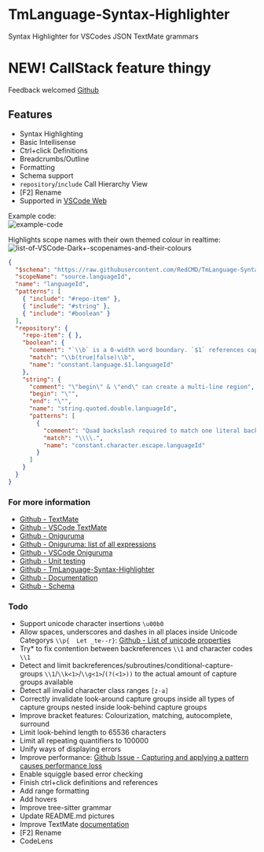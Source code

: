 # TmLanguage-Syntax-Highlighter
Syntax Highlighter for VSCodes JSON TextMate grammars

# NEW! CallStack feature thingy
Feedback welcomed [Github](https://github.com/RedCMD/TmLanguage-Syntax-Highlighter/issues/10)

## Features
* Syntax Highlighting
* Basic Intellisense
* Ctrl+click Definitions
* Breadcrumbs/Outline
* Formatting
* Schema support
* `repository`/`include` Call Hierarchy View
* [F2] Rename
* Supported in [VSCode Web](https://insiders.vscode.dev/)

Example code:  
![example-code](https://raw.githubusercontent.com/RedCMD/TmLanguage-Syntax-Highlighter/main/images/Example%20Code%20V1.2.png)

Highlights scope names with their own themed colour in realtime:  
![list-of-VSCode-Dark+-scopenames-and-their-colours](https://raw.githubusercontent.com/RedCMD/TmLanguage-Syntax-Highlighter/main/images/VSCode%20Dark+%20theme%20coloured%20scope-names.png)

```json textmate
{
  "$schema": "https://raw.githubusercontent.com/RedCMD/TmLanguage-Syntax-Highlighter/main/vscode.tmLanguage.schema.json",
  "scopeName": "source.languageId",
  "name": "languageId",
  "patterns": [
    { "include": "#repo-item" },
    { "include": "#string" },
    { "include": "#boolean" }
  ],
  "repository": {
    "repo-item": { },
    "boolean": {
      "comment": "`\\b` is a 0-width word boundary. `$1` references capture group 1",
      "match": "\\b(true|false)\\b",
      "name": "constant.language.$1.languageId"
    },
    "string": {
      "comment": "\"begin\" & \"end\" can create a multi-line region",
      "begin": "\"",
      "end": "\"",
      "name": "string.quoted.double.languageId",
      "patterns": [
        {
          "comment": "Quad backslash required to match one literal backslash",
          "match": "\\\\.",
          "name": "constant.character.escape.languageId"
        }
      ]
    }
  }
}
```



### For more information
* [Github - TextMate](https://github.com/textmate/textmate)
* [Github - VSCode TextMate](https://github.com/microsoft/vscode-textmate)
* [Github - Oniguruma](https://github.com/kkos/oniguruma)
* [Github - Oniguruma: list of all expressions](https://github.com/kkos/oniguruma/blob/master/doc/RE)
* [Github - VSCode Oniguruma](https://github.com/microsoft/vscode-oniguruma)
* [Github - Unit testing](https://github.com/PanAeon/vscode-tmgrammar-test)
* [Github - TmLanguage-Syntax-Highlighter](https://github.com/RedCMD/TmLanguage-Syntax-Highlighter)
* [Github - Documentation](https://github.com/RedCMD/TmLanguage-Syntax-Highlighter/blob/main/documentation/index.md)
* [Github - Schema](https://github.com/RedCMD/TmLanguage-Syntax-Highlighter/blob/main/vscode.tmLanguage.schema.json)


### Todo
* Support unicode character insertions `\u00b0`
* Allow spaces, underscores and dashes in all places inside Unicode Categorys `\\p{  Let _te--r}`: [Github - List of unicode properties](https://github.com/kkos/oniguruma/blob/bb31b4d402ee3f3a3bc4855c9d0271f43a3e4793/doc/UNICODE_PROPERTIES)
* Try* to fix contention between backreferences `\\1` and character codes `\\1`
* Detect and limit backreferences/subroutines/conditional-capture-groups `\\1`/`\\k<1>`/`\\g<1>`/`(?(<1>))` to the actual amount of capture groups available
* Detect all invalid character class ranges `[z-a]`
* Correctly invalidate look-around capture groups inside all types of capture groups nested inside look-behind capture groups
* Improve bracket features: Colourization, matching, autocomplete, surround
* Limit look-behind length to 65536 characters
* Limit all repeating quantifiers to 100000
* Unify ways of displaying errors
* Improve performance: [Github Issue - Capturing and applying a pattern causes performance loss](https://github.com/microsoft/vscode-textmate/issues/167)
* Enable squiggle based error checking
* Finish ctrl+click definitions and references
* Add range formatting
* Add hovers
* Improve tree-sitter grammar
* Update README.md pictures
* Improve TextMate [documentation](https://github.com/RedCMD/TmLanguage-Syntax-Highlighter/blob/main/documentation/index.md)
* [F2] Rename
* CodeLens